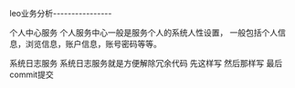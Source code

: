  leo业务分析----------------
 
 个人中心服务
 个人服务中心一般是服务个人的系统人性设置，
 一般包括个人信息，浏览信息，账户信息，账号密码等等。
 
 系统日志服务
 系统日志服务就是方便解除冗余代码
 先这样写 然后那样写 最后commit提交 
 
 
 

 